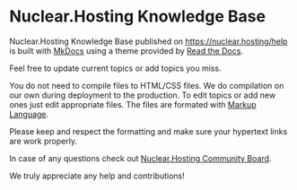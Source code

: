 # Nuclear.Hosting Knowledge Base

Nuclear.Hosting Knowledge Base published on https://nuclear.hosting/help is built with [MkDocs](https://www.mkdocs.org/) using a theme provided by [Read the Docs](https://readthedocs.org/).

Feel free to update current topics or add topics you miss.

You do not need to compile files to HTML/CSS files. We do compilation on our own during deployment to the production. To edit topics or add new ones just edit appropriate files. The files are formated with [Markup Language](https://en.wikipedia.org/wiki/Markup_language).

Please keep and respect the formatting and make sure your hypertext links are work properly. 

In case of any questions check out [Nuclear.Hosting Community Board](https://community.nuclear.hosting).

We truly appreciate any help and contributions!

